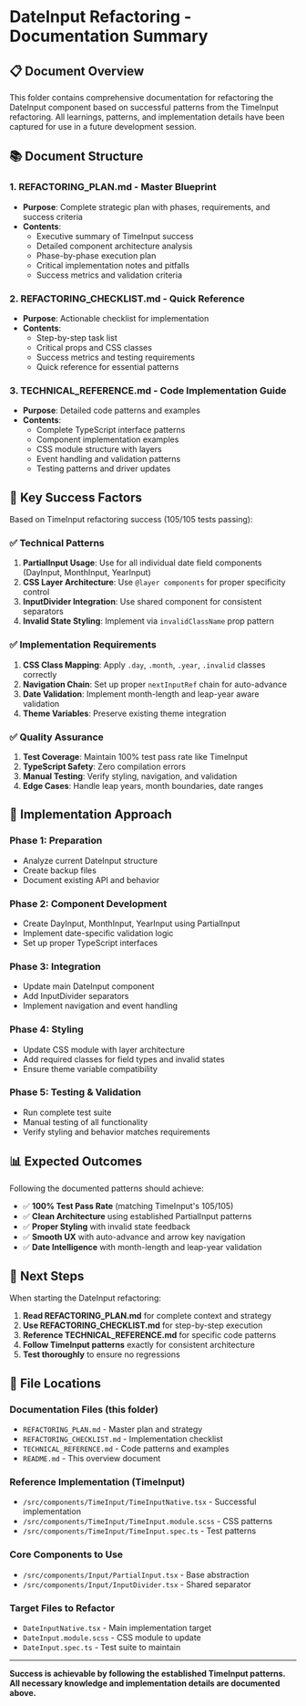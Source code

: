 # DateInput Refactoring - Documentation Summary

## 📋 Document Overview

This folder contains comprehensive documentation for refactoring the DateInput component based on successful patterns from the TimeInput refactoring. All learnings, patterns, and implementation details have been captured for use in a future development session.

## 📚 Document Structure

### 1. **REFACTORING_PLAN.md** - Master Blueprint
- **Purpose**: Complete strategic plan with phases, requirements, and success criteria
- **Contents**: 
  - Executive summary of TimeInput success
  - Detailed component architecture analysis
  - Phase-by-phase execution plan
  - Critical implementation notes and pitfalls
  - Success metrics and validation criteria

### 2. **REFACTORING_CHECKLIST.md** - Quick Reference
- **Purpose**: Actionable checklist for implementation
- **Contents**:
  - Step-by-step task list
  - Critical props and CSS classes
  - Success metrics and testing requirements
  - Quick reference for essential patterns

### 3. **TECHNICAL_REFERENCE.md** - Code Implementation Guide
- **Purpose**: Detailed code patterns and examples
- **Contents**:
  - Complete TypeScript interface patterns
  - Component implementation examples
  - CSS module structure with layers
  - Event handling and validation patterns
  - Testing patterns and driver updates

## 🎯 Key Success Factors

Based on TimeInput refactoring success (105/105 tests passing):

### ✅ Technical Patterns
1. **PartialInput Usage**: Use for all individual date field components (DayInput, MonthInput, YearInput)
2. **CSS Layer Architecture**: Use `@layer components` for proper specificity control
3. **InputDivider Integration**: Use shared component for consistent separators
4. **Invalid State Styling**: Implement via `invalidClassName` prop pattern

### ✅ Implementation Requirements
1. **CSS Class Mapping**: Apply `.day`, `.month`, `.year`, `.invalid` classes correctly
2. **Navigation Chain**: Set up proper `nextInputRef` chain for auto-advance
3. **Date Validation**: Implement month-length and leap-year aware validation
4. **Theme Variables**: Preserve existing theme integration

### ✅ Quality Assurance
1. **Test Coverage**: Maintain 100% test pass rate like TimeInput
2. **TypeScript Safety**: Zero compilation errors
3. **Manual Testing**: Verify styling, navigation, and validation
4. **Edge Cases**: Handle leap years, month boundaries, date ranges

## 🔧 Implementation Approach

### Phase 1: Preparation
- Analyze current DateInput structure
- Create backup files
- Document existing API and behavior

### Phase 2: Component Development
- Create DayInput, MonthInput, YearInput using PartialInput
- Implement date-specific validation logic
- Set up proper TypeScript interfaces

### Phase 3: Integration
- Update main DateInput component
- Add InputDivider separators
- Implement navigation and event handling

### Phase 4: Styling
- Update CSS module with layer architecture
- Add required classes for field types and invalid states
- Ensure theme variable compatibility

### Phase 5: Testing & Validation
- Run complete test suite
- Manual testing of all functionality
- Verify styling and behavior matches requirements

## 📊 Expected Outcomes

Following the documented patterns should achieve:
- ✅ **100% Test Pass Rate** (matching TimeInput's 105/105)
- ✅ **Clean Architecture** using established PartialInput patterns
- ✅ **Proper Styling** with invalid state feedback
- ✅ **Smooth UX** with auto-advance and arrow key navigation
- ✅ **Date Intelligence** with month-length and leap-year validation

## 🚀 Next Steps

When starting the DateInput refactoring:

1. **Read REFACTORING_PLAN.md** for complete context and strategy
2. **Use REFACTORING_CHECKLIST.md** for step-by-step execution
3. **Reference TECHNICAL_REFERENCE.md** for specific code patterns
4. **Follow TimeInput patterns** exactly for consistent architecture
5. **Test thoroughly** to ensure no regressions

## 📁 File Locations

### Documentation Files (this folder)
- `REFACTORING_PLAN.md` - Master plan and strategy
- `REFACTORING_CHECKLIST.md` - Implementation checklist
- `TECHNICAL_REFERENCE.md` - Code patterns and examples
- `README.md` - This overview document

### Reference Implementation (TimeInput)
- `/src/components/TimeInput/TimeInputNative.tsx` - Successful implementation
- `/src/components/TimeInput/TimeInput.module.scss` - CSS patterns
- `/src/components/TimeInput/TimeInput.spec.ts` - Test patterns

### Core Components to Use
- `/src/components/Input/PartialInput.tsx` - Base abstraction
- `/src/components/Input/InputDivider.tsx` - Shared separator

### Target Files to Refactor
- `DateInputNative.tsx` - Main implementation target
- `DateInput.module.scss` - CSS module to update
- `DateInput.spec.ts` - Test suite to maintain

---

**Success is achievable by following the established TimeInput patterns. All necessary knowledge and implementation details are documented above.**
